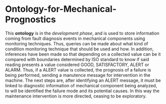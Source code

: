 # Ontology-for-Mechanical-Prognostics
This **ontology** is in the *development phase*, and is used to store information coming from fault diagnosis events in mechanical components using monitoring techniques. Thus, queries can be made about what kind of condition monitoring technique that should be used and how. In addition, inferences have been made so that depending on a collected value can be it compared with boundaries determined by ISO standard to know if said reading presents a value considered GOOD, SATISFACTORY, ALERT or ALARM. Thus, if a ALERT value is collected, the prognosis of a failure is being performed, sending a manutence message for intervention in the machine.
The next steps are, after identifying an ALERT message, it must be linked to diagnostic information of mechanical component being analyzed, to will be identified the failure mode and its potential causes. In this way the maintenance intervention is more directed, ceasing to be exploratory.
